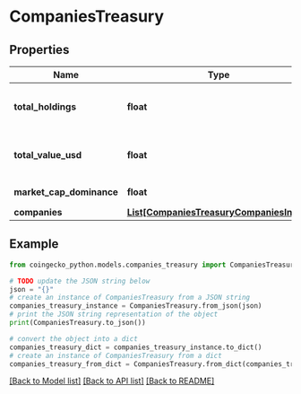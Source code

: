 # CompaniesTreasury


## Properties

Name | Type | Description | Notes
------------ | ------------- | ------------- | -------------
**total_holdings** | **float** | total btc/eth holdings of companies | [optional] 
**total_value_usd** | **float** | total btc/eth holdings value in usd | [optional] 
**market_cap_dominance** | **float** | market cap dominance | [optional] 
**companies** | [**List[CompaniesTreasuryCompaniesInner]**](CompaniesTreasuryCompaniesInner.md) |  | [optional] 

## Example

```python
from coingecko_python.models.companies_treasury import CompaniesTreasury

# TODO update the JSON string below
json = "{}"
# create an instance of CompaniesTreasury from a JSON string
companies_treasury_instance = CompaniesTreasury.from_json(json)
# print the JSON string representation of the object
print(CompaniesTreasury.to_json())

# convert the object into a dict
companies_treasury_dict = companies_treasury_instance.to_dict()
# create an instance of CompaniesTreasury from a dict
companies_treasury_from_dict = CompaniesTreasury.from_dict(companies_treasury_dict)
```
[[Back to Model list]](../README.md#documentation-for-models) [[Back to API list]](../README.md#documentation-for-api-endpoints) [[Back to README]](../README.md)


